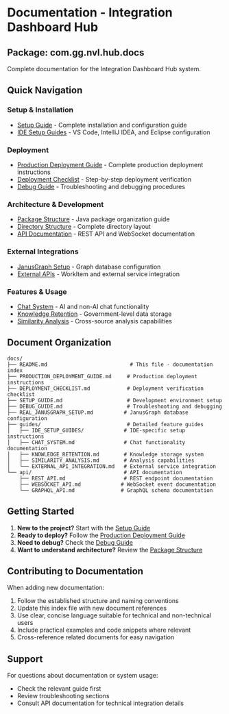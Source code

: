 # Documentation - Integration Dashboard Hub
## Package: com.gg.nvl.hub.docs

Complete documentation for the Integration Dashboard Hub system.

## Quick Navigation

### Setup & Installation
- [Setup Guide](SETUP_GUIDE.md) - Complete installation and configuration guide
- [IDE Setup Guides](guides/) - VS Code, IntelliJ IDEA, and Eclipse configuration

### Deployment
- [Production Deployment Guide](PRODUCTION_DEPLOYMENT_GUIDE.md) - Complete production deployment instructions
- [Deployment Checklist](DEPLOYMENT_CHECKLIST.md) - Step-by-step deployment verification
- [Debug Guide](DEBUG_GUIDE.md) - Troubleshooting and debugging procedures

### Architecture & Development
- [Package Structure](../PACKAGE_STRUCTURE.md) - Java package organization guide
- [Directory Structure](../DIRECTORY_STRUCTURE.md) - Complete directory layout
- [API Documentation](api/) - REST API and WebSocket documentation

### External Integrations
- [JanusGraph Setup](REAL_JANUSGRAPH_SETUP.md) - Graph database configuration
- [External APIs](guides/EXTERNAL_API_INTEGRATION.md) - WorkItem and external service integration

### Features & Usage
- [Chat System](guides/CHAT_SYSTEM.md) - AI and non-AI chat functionality
- [Knowledge Retention](guides/KNOWLEDGE_RETENTION.md) - Government-level data storage
- [Similarity Analysis](guides/SIMILARITY_ANALYSIS.md) - Cross-source analysis capabilities

## Document Organization

```
docs/
├── README.md                           # This file - documentation index
├── PRODUCTION_DEPLOYMENT_GUIDE.md     # Production deployment instructions
├── DEPLOYMENT_CHECKLIST.md            # Deployment verification checklist
├── SETUP_GUIDE.md                     # Development environment setup
├── DEBUG_GUIDE.md                     # Troubleshooting and debugging
├── REAL_JANUSGRAPH_SETUP.md          # JanusGraph database configuration
├── guides/                            # Detailed feature guides
│   ├── IDE_SETUP_GUIDES/             # IDE-specific setup instructions
│   ├── CHAT_SYSTEM.md                # Chat functionality documentation
│   ├── KNOWLEDGE_RETENTION.md        # Knowledge storage system
│   ├── SIMILARITY_ANALYSIS.md        # Analysis capabilities
│   └── EXTERNAL_API_INTEGRATION.md   # External service integration
└── api/                              # API documentation
    ├── REST_API.md                   # REST endpoint documentation
    ├── WEBSOCKET_API.md             # WebSocket event documentation
    └── GRAPHQL_API.md               # GraphQL schema documentation
```

## Getting Started

1. **New to the project?** Start with the [Setup Guide](SETUP_GUIDE.md)
2. **Ready to deploy?** Follow the [Production Deployment Guide](PRODUCTION_DEPLOYMENT_GUIDE.md)
3. **Need to debug?** Check the [Debug Guide](DEBUG_GUIDE.md)
4. **Want to understand architecture?** Review the [Package Structure](../PACKAGE_STRUCTURE.md)

## Contributing to Documentation

When adding new documentation:

1. Follow the established structure and naming conventions
2. Update this index file with new document references
3. Use clear, concise language suitable for technical and non-technical users
4. Include practical examples and code snippets where relevant
5. Cross-reference related documents for easy navigation

## Support

For questions about documentation or system usage:
- Check the relevant guide first
- Review troubleshooting sections
- Consult API documentation for technical integration details